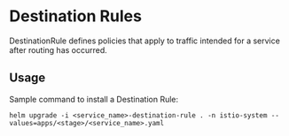 # Destination Rules

DestinationRule defines policies that apply to traffic intended for a service after routing has occurred.

## Usage

Sample command to install a Destination Rule:

```
helm upgrade -i <service_name>-destination-rule . -n istio-system --values=apps/<stage>/<service_name>.yaml
```
